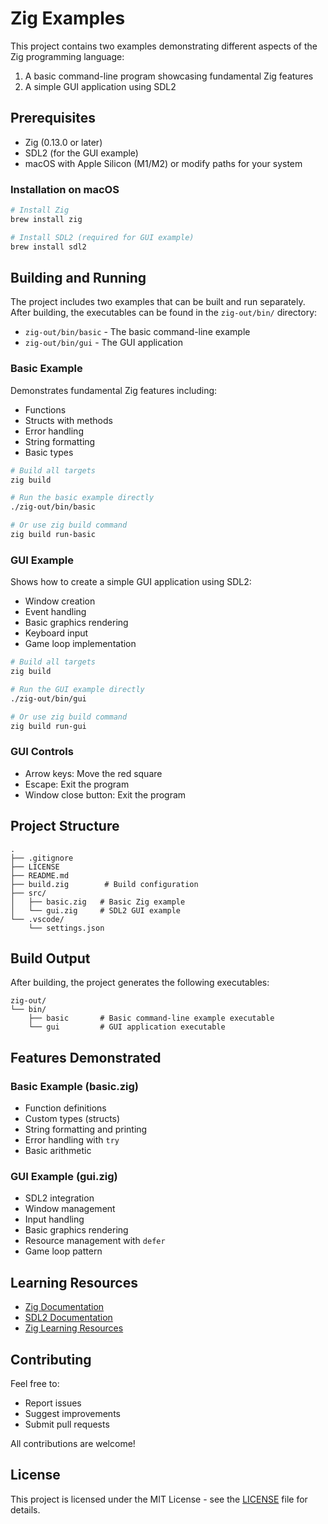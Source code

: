 # Zig Examples

This project contains two examples demonstrating different aspects of the Zig programming language:

1. A basic command-line program showcasing fundamental Zig features
2. A simple GUI application using SDL2

## Prerequisites

- Zig (0.13.0 or later)
- SDL2 (for the GUI example)
- macOS with Apple Silicon (M1/M2) or modify paths for your system

### Installation on macOS

```bash
# Install Zig
brew install zig

# Install SDL2 (required for GUI example)
brew install sdl2
```

## Building and Running

The project includes two examples that can be built and run separately. After building, the executables can be found in the `zig-out/bin/` directory:

- `zig-out/bin/basic` - The basic command-line example
- `zig-out/bin/gui` - The GUI application

### Basic Example

Demonstrates fundamental Zig features including:

- Functions
- Structs with methods
- Error handling
- String formatting
- Basic types

```bash
# Build all targets
zig build

# Run the basic example directly
./zig-out/bin/basic

# Or use zig build command
zig build run-basic
```

### GUI Example

Shows how to create a simple GUI application using SDL2:

- Window creation
- Event handling
- Basic graphics rendering
- Keyboard input
- Game loop implementation

```bash
# Build all targets
zig build

# Run the GUI example directly
./zig-out/bin/gui

# Or use zig build command
zig build run-gui
```

### GUI Controls

- Arrow keys: Move the red square
- Escape: Exit the program
- Window close button: Exit the program

## Project Structure

```t
.
├── .gitignore
├── LICENSE
├── README.md
├── build.zig        # Build configuration
├── src/
│   ├── basic.zig   # Basic Zig example
│   └── gui.zig     # SDL2 GUI example
└── .vscode/
    └── settings.json
```

## Build Output

After building, the project generates the following executables:

```t
zig-out/
└── bin/
    ├── basic       # Basic command-line example executable
    └── gui         # GUI application executable
```

## Features Demonstrated

### Basic Example (basic.zig)

- Function definitions
- Custom types (structs)
- String formatting and printing
- Error handling with `try`
- Basic arithmetic

### GUI Example (gui.zig)

- SDL2 integration
- Window management
- Input handling
- Basic graphics rendering
- Resource management with `defer`
- Game loop pattern

## Learning Resources

- [Zig Documentation](https://ziglang.org/documentation/master/)
- [SDL2 Documentation](https://wiki.libsdl.org/wiki/index)
- [Zig Learning Resources](https://github.com/zigenv/awesome-zig)

## Contributing

Feel free to:

- Report issues
- Suggest improvements
- Submit pull requests

All contributions are welcome!

## License

This project is licensed under the MIT License - see the [LICENSE](LICENSE) file for details.
